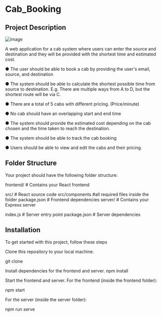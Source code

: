 # Cab_Booking


## Project Description

![image](https://github.com/Aniruddha-Patil-15/Cab_Booking/assets/94295937/3a596283-8941-44be-84e1-da5d5b7ab5c6)


A web application for a cab system where users can enter the source and destination and they will be provided with the shortest time and estimated cost.



●	The user should be able to book a cab by providing the user's email, source, and destination

●	The system should be able to calculate the shortest possible time from source to destination. E.g. There are multiple ways from A to D, but the shortest route will be via C.

●	There are a total of 5 cabs with different pricing. (Price/minute)

●	No cab should have an overlapping start and end time

●	The system should provide the estimated cost depending on the cab chosen and the time taken to reach the destination.

●	The system should be able to track the cab booking

●	Users should be able to view and edit the cabs and their pricing.


## Folder Structure

Your project should have the following folder structure:

frontend/ # Contains your React frontend

src/ # React source code
src/components #all required files inside the folder
package.json # Frontend dependencies
server/ # Contains your Express server

index.js # Server entry point
package.json # Server dependencies
## Installation

To get started with this project, follow these steps

Clone this repository to your local machine.

git clone <repository-url>

Install dependencies for the frontend and server.
npm install

Start the frontend and server.
For the frontend (inside the frontend folder):

npm start

For the server (inside the server folder):

npm run serve
